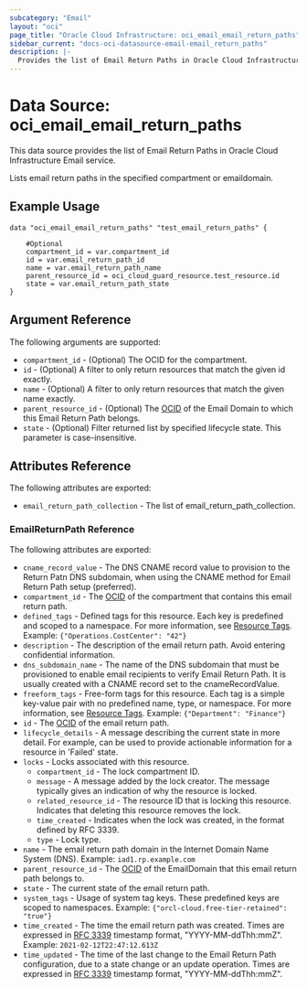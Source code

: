 ```yaml
---
subcategory: "Email"
layout: "oci"
page_title: "Oracle Cloud Infrastructure: oci_email_email_return_paths"
sidebar_current: "docs-oci-datasource-email-email_return_paths"
description: |-
  Provides the list of Email Return Paths in Oracle Cloud Infrastructure Email service
---
```


# Data Source: oci_email_email_return_paths
This data source provides the list of Email Return Paths in Oracle Cloud Infrastructure Email service.

Lists email return paths in the specified compartment or emaildomain.

## Example Usage

```hcl
data "oci_email_email_return_paths" "test_email_return_paths" {

	#Optional
	compartment_id = var.compartment_id
	id = var.email_return_path_id
	name = var.email_return_path_name
	parent_resource_id = oci_cloud_guard_resource.test_resource.id
	state = var.email_return_path_state
}
```

## Argument Reference

The following arguments are supported:

* `compartment_id` - (Optional) The OCID for the compartment.
* `id` - (Optional) A filter to only return resources that match the given id exactly. 
* `name` - (Optional) A filter to only return resources that match the given name exactly. 
* `parent_resource_id` - (Optional) The [OCID](https://docs.cloud.oracle.com/iaas/Content/General/Concepts/identifiers.htm) of the Email Domain to which this Email Return Path belongs. 
* `state` - (Optional) Filter returned list by specified lifecycle state. This parameter is case-insensitive. 


## Attributes Reference

The following attributes are exported:

* `email_return_path_collection` - The list of email_return_path_collection.

### EmailReturnPath Reference

The following attributes are exported:

* `cname_record_value` - The DNS CNAME record value to provision to the Return Patn DNS subdomain, when using the CNAME method for Email Return Path setup (preferred). 
* `compartment_id` - The [OCID](https://docs.cloud.oracle.com/iaas/Content/General/Concepts/identifiers.htm) of the compartment that contains this email return path. 
* `defined_tags` - Defined tags for this resource. Each key is predefined and scoped to a namespace. For more information, see [Resource Tags](https://docs.cloud.oracle.com/iaas/Content/General/Concepts/resourcetags.htm).  Example: `{"Operations.CostCenter": "42"}` 
* `description` - The description of the email return path. Avoid entering confidential information.
* `dns_subdomain_name` - The name of the DNS subdomain that must be provisioned to enable email recipients to verify Email Return Path. It is usually created with a CNAME record set to the cnameRecordValue. 
* `freeform_tags` - Free-form tags for this resource. Each tag is a simple key-value pair with no predefined name, type, or namespace. For more information, see [Resource Tags](https://docs.cloud.oracle.com/iaas/Content/General/Concepts/resourcetags.htm).  Example: `{"Department": "Finance"}` 
* `id` - The [OCID](https://docs.cloud.oracle.com/iaas/Content/General/Concepts/identifiers.htm) of the email return path. 
* `lifecycle_details` - A message describing the current state in more detail. For example, can be used to provide actionable information for a resource in 'Failed' state. 
* `locks` - Locks associated with this resource.
	* `compartment_id` - The lock compartment ID.
	* `message` - A message added by the lock creator. The message typically gives an indication of why the resource is locked. 
	* `related_resource_id` - The resource ID that is locking this resource. Indicates that deleting this resource removes the lock. 
	* `time_created` - Indicates when the lock was created, in the format defined by RFC 3339.
	* `type` - Lock type.
* `name` - The email return path domain in the Internet Domain Name System (DNS).  Example: `iad1.rp.example.com` 
* `parent_resource_id` - The [OCID](https://docs.cloud.oracle.com/iaas/Content/General/Concepts/identifiers.htm) of the EmailDomain that this email return path belongs to. 
* `state` - The current state of the email return path.
* `system_tags` - Usage of system tag keys. These predefined keys are scoped to namespaces. Example: `{"orcl-cloud.free-tier-retained": "true"}` 
* `time_created` - The time the email return path was created. Times are expressed in [RFC 3339](https://tools.ietf.org/html/rfc3339) timestamp format, "YYYY-MM-ddThh:mmZ".  Example: `2021-02-12T22:47:12.613Z` 
* `time_updated` - The time of the last change to the Email Return Path configuration, due to a state change or an update operation. Times are expressed in [RFC 3339](https://tools.ietf.org/html/rfc3339) timestamp format, "YYYY-MM-ddThh:mmZ". 

